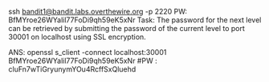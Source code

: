 ssh bandit1@bandit.labs.overthewire.org -p 2220 PW: BfMYroe26WYalil77FoDi9qh59eK5xNr
Task: The password for the next level can be retrieved by submitting the password of the current level to port 30001 on localhost using SSL encryption.

ANS:
openssl s_client -connect localhost:30001
BfMYroe26WYalil77FoDi9qh59eK5xNr
#PW : cluFn7wTiGryunymYOu4RcffSxQluehd